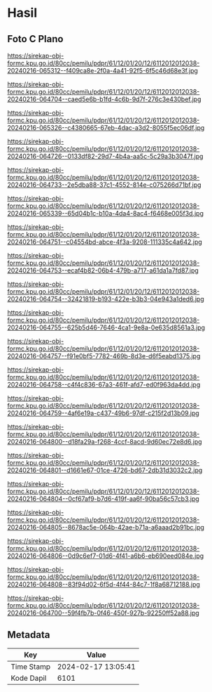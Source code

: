 # Hasil

## Foto C Plano

https://sirekap-obj-formc.kpu.go.id/80cc/pemilu/pdpr/61/12/01/20/12/6112012012038-20240216-065312--f409ca8e-2f0a-4a41-92f5-6f5c46d68e3f.jpg

https://sirekap-obj-formc.kpu.go.id/80cc/pemilu/pdpr/61/12/01/20/12/6112012012038-20240216-064704--caed5e6b-b1fd-4c6b-9d7f-276c3e430bef.jpg

https://sirekap-obj-formc.kpu.go.id/80cc/pemilu/pdpr/61/12/01/20/12/6112012012038-20240216-065326--c4380665-67eb-4dac-a3d2-8055f5ec06df.jpg

https://sirekap-obj-formc.kpu.go.id/80cc/pemilu/pdpr/61/12/01/20/12/6112012012038-20240216-064726--0133df82-29d7-4b4a-aa5c-5c29a3b3047f.jpg

https://sirekap-obj-formc.kpu.go.id/80cc/pemilu/pdpr/61/12/01/20/12/6112012012038-20240216-064733--2e5dba88-37c1-4552-814e-c075266d71bf.jpg

https://sirekap-obj-formc.kpu.go.id/80cc/pemilu/pdpr/61/12/01/20/12/6112012012038-20240216-065339--65d04b1c-b10a-4da4-8ac4-f6468e005f3d.jpg

https://sirekap-obj-formc.kpu.go.id/80cc/pemilu/pdpr/61/12/01/20/12/6112012012038-20240216-064751--c04554bd-abce-4f3a-9208-111335c4a642.jpg

https://sirekap-obj-formc.kpu.go.id/80cc/pemilu/pdpr/61/12/01/20/12/6112012012038-20240216-064753--ecaf4b82-06b4-479b-a717-a61da1a7fd87.jpg

https://sirekap-obj-formc.kpu.go.id/80cc/pemilu/pdpr/61/12/01/20/12/6112012012038-20240216-064754--32421819-b193-422e-b3b3-04e943a1ded6.jpg

https://sirekap-obj-formc.kpu.go.id/80cc/pemilu/pdpr/61/12/01/20/12/6112012012038-20240216-064755--625b5d46-7646-4ca1-9e8a-0e635d8561a3.jpg

https://sirekap-obj-formc.kpu.go.id/80cc/pemilu/pdpr/61/12/01/20/12/6112012012038-20240216-064757--f91e0bf5-7782-469b-8d3e-d6f5eabd1375.jpg

https://sirekap-obj-formc.kpu.go.id/80cc/pemilu/pdpr/61/12/01/20/12/6112012012038-20240216-064758--c4f4c836-67a3-461f-afd7-ed0f963da4dd.jpg

https://sirekap-obj-formc.kpu.go.id/80cc/pemilu/pdpr/61/12/01/20/12/6112012012038-20240216-064759--4af6e19a-c437-49b6-97df-c215f2d13b09.jpg

https://sirekap-obj-formc.kpu.go.id/80cc/pemilu/pdpr/61/12/01/20/12/6112012012038-20240216-064800--d18fa29a-f268-4ccf-8acd-9d60ec72e8d6.jpg

https://sirekap-obj-formc.kpu.go.id/80cc/pemilu/pdpr/61/12/01/20/12/6112012012038-20240216-064801--d1661e67-01ce-4726-bd67-2db31d3032c2.jpg

https://sirekap-obj-formc.kpu.go.id/80cc/pemilu/pdpr/61/12/01/20/12/6112012012038-20240216-064804--0cf67af9-b7d6-419f-aa6f-90ba56c57cb3.jpg

https://sirekap-obj-formc.kpu.go.id/80cc/pemilu/pdpr/61/12/01/20/12/6112012012038-20240216-064805--8678ac5e-064b-42ae-b71a-a6aaad2b91bc.jpg

https://sirekap-obj-formc.kpu.go.id/80cc/pemilu/pdpr/61/12/01/20/12/6112012012038-20240216-064806--0d9c6ef7-01d6-4f41-a6b6-eb690eed084e.jpg

https://sirekap-obj-formc.kpu.go.id/80cc/pemilu/pdpr/61/12/01/20/12/6112012012038-20240216-064808--83f94d02-6f5d-4f44-84c7-1f8a68712188.jpg

https://sirekap-obj-formc.kpu.go.id/80cc/pemilu/pdpr/61/12/01/20/12/6112012012038-20240216-064700--59f4fb7b-0f46-450f-927b-92250ff52a88.jpg


## Metadata

| Key        | Value               |
| ---------- | ------------------- |
| Time Stamp | 2024-02-17 13:05:41 |
| Kode Dapil | 6101                |



